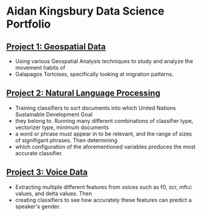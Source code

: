 # Aidan Kingsbury Data Science Portfolio
## [Project 1: Geospatial Data](https://Akingz123.github.io/Portfolio/Project_02.html)
* Using various Geospatial Analysis techniques to study and analyze the movement habits of
* Galapagos Tortoises, specifically looking at migration patterns.

## [Project 2: Natural Language Processing](https://Akingz123.github.io/Portfolio/Project_03.html)
* Training classifiers to sort documents into which United Nations Sustainable Development Goal
* they belong to. Running many different combinations of classifier type, vectorizer type, minimum documents
* a word or phrase must appear in to be relevant, and the range of sizes of signifigant phrases. Then determining
* which configuration of the aforementioned variables produces the most accurate classifier.

## [Project 3: Voice Data](https://Akingz123.github.io/Portfolio/HW_09.html)
* Extracting multiple different features from voices such as f0, zcr, mfcc values, and delta values. Then
* creating classifiers to see how accurately these features can predict a speaker's gender.
